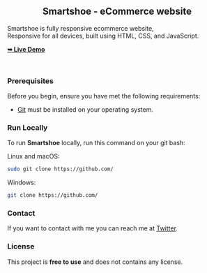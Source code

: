 


  <h2 align="center">Smartshoe - eCommerce website</h2>

  Smartshoe is fully responsive ecommerce website, <br />Responsive for all devices, built using HTML, CSS, and JavaScript.

  <a href="https://.github.io//"><strong>➥ Live Demo</strong></a>

</div>

<br />



### Prerequisites

Before you begin, ensure you have met the following requirements:

* [Git](https://git-scm.com/downloads "Download Git") must be installed on your operating system.

### Run Locally

To run **Smartshoe** locally, run this command on your git bash:

Linux and macOS:

```bash
sudo git clone https://github.com/
```

Windows:

```bash
git clone https://github.com/
```

### Contact

If you want to contact with me you can reach me at [Twitter](https://www.twitter.com/).

### License

This project is **free to use** and does not contains any license.
